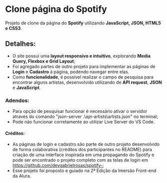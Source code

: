 # Clone página do Spotify
 Projeto de clone da página do <strong>Spotify</strong> utilizando <strong>JavaScript, JSON, HTML5 e CSS3</strong>.

 ## Detalhes:
 - O site possui uma <strong>layout responsivo e intuitivo</strong>, explorando <strong>Media Query, Flexbox e Grid Layout</strong>;
 - Foi agregado partes de outro projeto para implementar as páginas de <strong>Login</strong> e <strong>Cadastro</strong> á página, podendo navegar entre elas.
 - Como <strong>funcionalidade</strong>, é possível realizar o campo de pesquisa para encontrar alguns artistas, desenvolvido utilizando de <strong>API request</strong>, <strong>JSON</strong> e <strong>JavaScript</strong>.


 ### Adendos: 
 - Para opção de pesquisar funcionar é necessário ativar o servidor através do comando "json-server .\api-artists\artists.json" no terminal;
 - Pode não funcionar corretamente ao utilizar Live Server do VS Code.

 #### Créditos:
 - As páginas de login e cadastro são parte de outro projeto desenvolvido de forma colaborativa (créditos dos participantes no README) para criação de uma interface inspirada em uma propagando do Spotify e pode ser encontrado o projeto completo com as telas de login em https://github.com/devgabrielrosas/spotify-;
 - Esse projeto foi proposto e guiado na 2ª Edição da Imersão Front-end da Alura.

